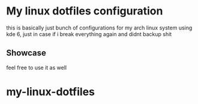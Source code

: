 # My linux dotfiles configuration

this is basically just bunch of configurations for my arch linux system using kde 6, just in case if i break everything again and didnt backup shit

## Showcase 


feel free to use it as well
# my-linux-dotfiles
